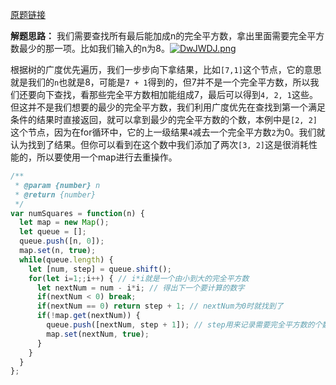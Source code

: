 [原题链接](https://leetcode-cn.com/problems/perfect-squares/)

**解题思路：**
我们需要查找所有最后能加成n的完全平方数，拿出里面需要完全平方数最少的那一项。比如我们输入的n为8。[![DwJWDJ.png](https://s3.ax1x.com/2020/11/26/DwJWDJ.png)](https://imgchr.com/i/DwJWDJ)

根据树的广度优先遍历，我们一步步向下拿结果，比如` [7,1] `这个节点，它的意思就是我们的` n `也就是8，可能是` 7 + 1 `得到的，但7并不是一个完全平方数，所以我们还要向下查找，看那些完全平方数相加能组成7，最后可以得到` 4, 2, 1 `这些。但这并不是我们想要的最少的完全平方数，我们利用广度优先在查找到第一个满足条件的结果时直接返回，就可以拿到最少的完全平方数的个数，本例中是` [2, 2] `这个节点，因为在for循环中，它的上一级结果` 4 `减去一个完全平方数` 2 `为0。我们就认为找到了结果。但你可以看到在这个数中我们添加了两次` [3, 2] `这是很消耗性能的，所以要使用一个map进行去重操作。

```js
/**
 * @param {number} n
 * @return {number}
 */
var numSquares = function(n) {
  let map = new Map();
  let queue = [];
  queue.push([n, 0]);
  map.set(n, true);
  while(queue.length) {
    let [num, step] = queue.shift();
    for(let i=1;;i++) { // i*i就是一个由小到大的完全平方数
      let nextNum = num - i*i; // 得出下一个要计算的数字
      if(nextNum < 0) break;
      if(nextNum == 0) return step + 1; // nextNum为0时就找到了
      if(!map.get(nextNum)) {
        queue.push([nextNum, step + 1]); // step用来记录需要完全平方数的个数
        map.set(nextNum, true);
      }
    }
  }
};
```